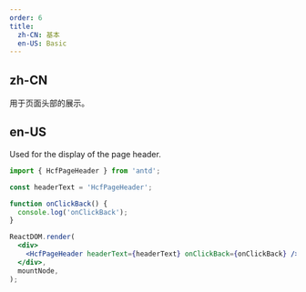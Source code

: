 ```yaml
---
order: 6
title:
  zh-CN: 基本
  en-US: Basic
---
```


## zh-CN

用于页面头部的展示。

## en-US

Used for the display of the page header.

```jsx
import { HcfPageHeader } from 'antd';

const headerText = 'HcfPageHeader';

function onClickBack() {
  console.log('onClickBack');
}

ReactDOM.render(
  <div>
    <HcfPageHeader headerText={headerText} onClickBack={onClickBack} />
  </div>,
  mountNode,
);
```
